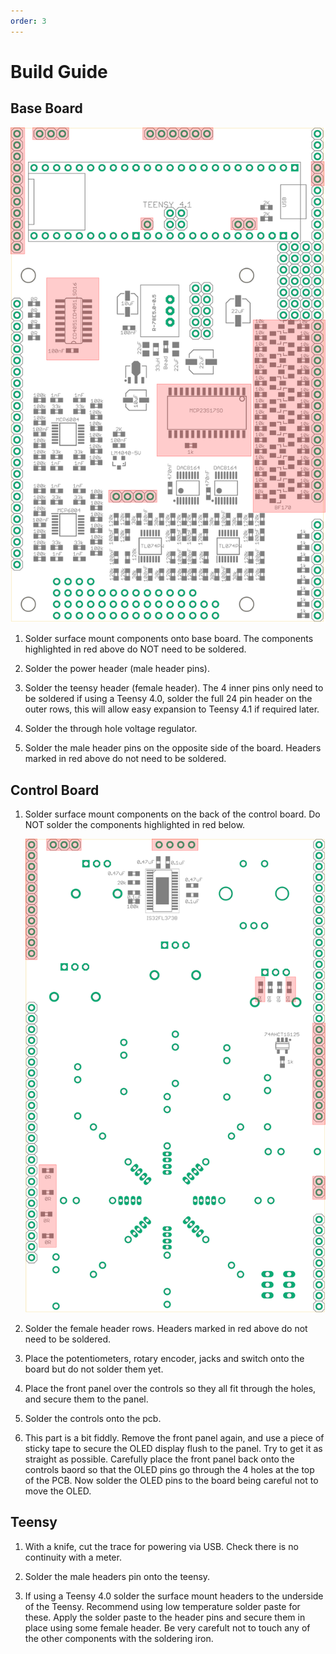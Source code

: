 ```yaml
---
order: 3
---
```

# Build Guide

## Base Board

![Base Board](images/octasource_mkii_baseboard_brd.drawio.png)

1. Solder surface mount components onto base board. The components highlighted in red above do NOT need to be soldered.

2. Solder the power header (male header pins).

3. Solder the teensy header (female header). The 4 inner pins only need to be soldered if using a Teensy 4.0, solder the full 24 pin header on the outer rows, this will allow easy expansion to Teensy 4.1 if required later.

4. Solder the through hole voltage regulator.

5. Solder the male header pins on the opposite side of the board. Headers marked in red above do not need to be soldered.

## Control Board

1. Solder surface mount components on the back of the control board. Do NOT solder the components highlighted in red below.

    ![Control Board](images/octasource_mkii_controls_brd_bottom.drawio.png)

2. Solder the female header rows. Headers marked in red above do not need to be soldered.

3. Place the potentiometers, rotary encoder, jacks and switch onto the board but do not solder them yet.

4. Place the front panel over the controls so they all fit through the holes, and secure them to the panel.

5. Solder the controls onto the pcb.

6. This part is a bit fiddly. Remove the front panel again, and use a piece of sticky tape to secure the OLED display flush to the panel. Try to get it as straight as possible. Carefully place the front panel back onto the controls baord so that the OLED pins go through the 4 holes at the top of the PCB. Now solder the OLED pins to the board being careful not to move the OLED.

## Teensy

1. With a knife, cut the trace for powering via USB. Check there is no continuity with a meter.

2. Solder the male headers pin onto the teensy.

3. If using a Teensy 4.0 solder the surface mount headers to the underside of the Teensy. Recommend using low temperature solder paste for these. Apply the solder paste to the header pins and secure them in place using some female header. Be very carefult not to touch any of the other components with the soldering iron.